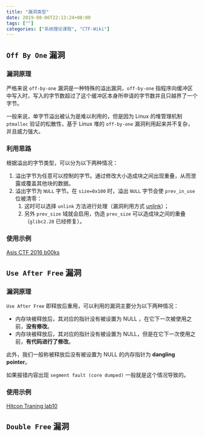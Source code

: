 ```yaml
---
title: "漏洞类型"
date: 2019-08-06T22:13:24+08:00
tags: [""]
categories: ["系统理论课程", "CTF-Wiki"]
---
```



## `Off By One` 漏洞

### 漏洞原理

严格来说 `off-by-one` 漏洞是一种特殊的溢出漏洞，`off-by-one` 指程序向缓冲区中写入时，写入的字节数超过了这个缓冲区本身所申请的字节数并且只越界了一个字节。

一般来说，单字节溢出被认为是难以利用的，但是因为 Linux 的堆管理机制 `ptmalloc` 验证的松散性，基于 Linux 堆的 `off-by-one` 漏洞利用起来并不复杂，并且威力强大。

### 利用思路

根据溢出的字节类型，可以分为以下两种情况：

1. 溢出字节为任意可以控制的字节。通过修改大小造成块之间出现重叠，从而泄露或覆盖其他块的数据。
2. 溢出字节为 `NULL` 字节。在 `size=0x100` 时，溢出 `NULL` 字节会使 `prev_in_use` 位被清零：
   1. 这时可以选择 `unlink` 方法进行处理（漏洞利用方式 [unlink](./1.Unlink.md)）；
   2. 另外 `prev_size` 域就会启用，伪造 `prev_size` 可以造成块之间的重叠（`glibc2.28` 已经修复）。

### 使用示例

[Asis CTF 2016 b00ks](../../题目/ctf-wiki/offbyone.md)

## `Use After Free` 漏洞

### 漏洞原理

`Use After Free` 即释放后重用，可以利用的漏洞主要分为以下两种情况：

- 内存块被释放后，其对应的指针没有被设置为 NULL ，在它下一次被使用之前，**没有修改**。
- 内存块被释放后，其对应的指针没有被设置为 NULL，但是在它下一次使用之前，**有代码进行了修改**。

此外，我们一般称被释放后没有被设置为 NULL 的内存指针为 **dangling pointer**。

如果报错内容出现 `segment fault (core dumped)` 一般就是这个情况导致的。

### 使用示例

[Hitcon Traning lab10](../../题目/ctf-wiki/useafterfree.md)

## `Double Free` 漏洞


